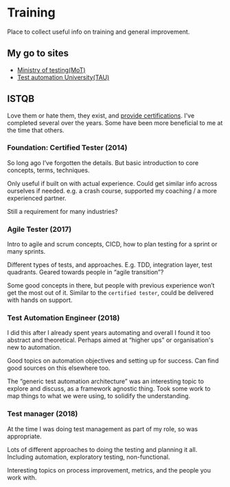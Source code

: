 # Training
Place to collect useful info on training and general improvement.

## My go to sites
- [Ministry of testing(MoT)][1]
- [Test automation University(TAU)][2]


## ISTQB

Love them or hate them, they exist, and [provide certifications][3]. I've completed several over the years. Some have been more beneficial to me at the time that others. 

### Foundation: Certified Tester (2014)

So long ago I’ve forgotten the details. But basic introduction to core concepts, terms, techniques.

Only useful if built on with actual experience. Could get similar info across ourselves if needed. e.g. a crash course, supported my coaching / a more experienced partner.

Still a requirement for many industries?

### Agile Tester (2017)

Intro to agile and scrum concepts, CICD, how to plan testing for a sprint or many sprints. 

Different types of tests, and approaches. E.g. TDD, integration layer, test quadrants. Geared towards people in “agile transition”? 

Some good concepts in there, but people with previous experience won’t get the most out of it. Similar to the `certified tester`, could be delivered with hands on support.


### Test Automation Engineer (2018)

I did this after I already spent years automating and overall I found it too abstract and theoretical. Perhaps aimed at “higher ups” or organisation's new to automation. 

Good topics on automation objectives and setting up for success. Can find good sources on this elsewhere too. 

The “generic test automation architecture” was an interesting topic to explore and discuss, as a framework agnostic thing. Took some work to map things to what we were using, to solidify the understanding. 


### Test manager (2018)
At the time I was doing test management as part of my role, so was appropriate. 

Lots of different approaches to doing the testing and planning it all. Including automation, exploratory testing, non-functional. 

Interesting topics on process improvement, metrics, and the people you work with.


[1]: https://www.ministryoftesting.com/
[2]: https://testautomationu.applitools.com/
[3]: https://www.istqb.org/certifications/certification-list